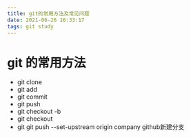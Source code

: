```yaml
---
title: git的常用方法及常见问题
date: 2021-06-26 16:33:17
tags: git study
---
```

# git 的常用方法
* git clone 
* git add 
* git commit 
* git push
* git checkout -b
* git checkout <branch name>
* git git push --set-upstream origin company   github新建分支